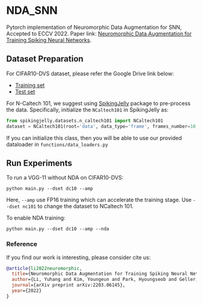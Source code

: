 # NDA_SNN

Pytorch implementation of Neuromorphic Data Augmentation for SNN, Accepted to ECCV 2022.
Paper link: [Neuromorphic Data Augmentation for Training Spiking Neural Networks](https://arxiv.org/pdf/2203.06145.pdf).


## Dataset Preparation

For CIFAR10-DVS dataset, please refer the Google Drive link below:

+ [Training set](https://drive.google.com/file/d/1pzYnhoUvtcQtxk_Qmy4d2VrhWhy5R-t9/view?usp=sharing)
+ [Test set](https://drive.google.com/file/d/1q1k6JJgVH3ZkHWMg2zPtrZak9jRP6ggG/view?usp=sharing)

For N-Caltech 101, we suggest using [SpikingJelly](https://github.com/fangwei123456/spikingjelly) package to pre-process the data. 
Specifically, initialize the `NCaltech101` in SpikingJelly as:

```python
from spikingjelly.datasets.n_caltech101 import NCaltech101
dataset = NCaltech101(root='data', data_type='frame', frames_number=10, split_by='time')
```
If you can initialize this class, then you will be able to use our provided dataloader in `functions/data_loaders.py`


## Run Experiments

To run a VGG-11 without NDA on CIFAR10-DVS:

`python main.py --dset dc10 --amp`

Here, `--amp` use FP16 training which can accelerate the training stage.
Use `--dset nc101` to change the dataset to NCaltech 101. 

To enable NDA training:

`python main.py --dset dc10 --amp --nda`

### Reference

If you find our work is interesting, please consider cite us:

```bibtex
@article{li2022neuromorphic,
  title={Neuromorphic Data Augmentation for Training Spiking Neural Networks},
  author={Li, Yuhang and Kim, Youngeun and Park, Hyoungseob and Geller, Tamar and Panda, Priyadarshini},
  journal={arXiv preprint arXiv:2203.06145},
  year={2022}
}
```


